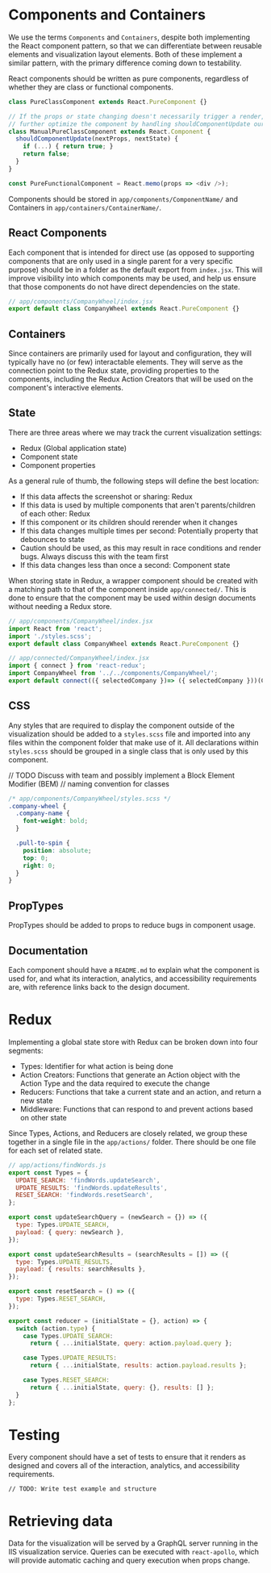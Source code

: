 # Components and Containers

We use the terms `Components` and `Containers`, despite both implementing the
React component pattern, so that we can differentiate between reusable elements
and visualization layout elements. Both of these implement a similar pattern,
with the primary difference coming down to testability.

React components should be written as pure components, regardless of whether
they are class or functional components.

```js
class PureClassComponent extends React.PureComponent {}

// If the props or state changing doesn't necessarily trigger a render, we can
// further optimize the component by handling shouldComponentUpdate ourselves.
class ManualPureClassComponent extends React.Component {
  shouldComponentUpdate(nextProps, nextState) {
    if (...) { return true; }
    return false;
  }
}

const PureFunctionalComponent = React.memo(props => <div />);
```

Components should be stored in `app/components/ComponentName/` and Containers in
`app/containers/ContainerName/`.

## React Components

Each component that is intended for direct use (as opposed to supporting components
that are only used in a single parent for a very specific purpose) should be in
a folder as the default export from `index.jsx`. This will improve visibility
into which components may be used, and help us ensure that those components do
not have direct dependencies on the state.

```js
// app/components/CompanyWheel/index.jsx
export default class CompanyWheel extends React.PureComponent {}
```

## Containers

Since containers are primarily used for layout and configuration, they will
typically have no (or few) interactable elements. They will serve as the
connection point to the Redux state, providing properties to the components,
including the Redux Action Creators that will be used on the component's
interactive elements.

## State

There are three areas where we may track the current visualization settings:

* Redux (Global application state)
* Component state
* Component properties

As a general rule of thumb, the following steps will define the best location:

* If this data affects the screenshot or sharing: Redux
* If this data is used by multiple components that aren't parents/children of each other: Redux
* If this component or its children should rerender when it changes
 * If this data changes multiple times per second: Potentially property that debounces to state
  * Caution should be used, as this may result in race conditions and render bugs. Always discuss this with the team first
 * If this data changes less than once a second: Component state

When storing state in Redux, a wrapper component should be created with a matching
path to that of the component inside `app/connected/`. This is done to ensure that
the component may be used within design documents without needing a Redux store.

```js
// app/components/CompanyWheel/index.jsx
import React from 'react';
import './styles.scss';
export default class CompanyWheel extends React.PureComponent {}

// app/connected/CompanyWheel/index.jsx
import { connect } from 'react-redux';
import CompanyWheel from '../../components/CompanyWheel/';
export default connect(({ selectedCompany })=> ({ selectedCompany }))(CompanyWheel);
```

## CSS

Any styles that are required to display the component outside of the visualization
should be added to a `styles.scss` file and imported into any files within the
component folder that make use of it. All declarations within `styles.scss`
should be grouped in a single class that is only used by this component.

// TODO Discuss with team and possibly implement a Block Element Modifier (BEM)
// naming convention for classes

```css
/* app/components/CompanyWheel/styles.scss */
.company-wheel {
  .company-name {
    font-weight: bold;
  }

  .pull-to-spin {
    position: absolute;
    top: 0;
    right: 0;
  }
}
```

## PropTypes

PropTypes should be added to props to reduce bugs in component usage.

## Documentation

Each component should have a `README.md` to explain what the component is used
for, and what its interaction, analytics, and accessibility requirements are,
with reference links back to the design document.

# Redux

Implementing a global state store with Redux can be broken down into four segments:

* Types: Identifier for what action is being done
* Action Creators: Functions that generate an Action object with the Action Type and the data required to execute the change
* Reducers: Functions that take a current state and an action, and return a new state
* Middleware: Functions that can respond to and prevent actions based on other state

Since Types, Actions, and Reducers are closely related, we group these together
in a single file in the `app/actions/` folder. There should be one file for each
set of related state.

```js
// app/actions/findWords.js
export const Types = {
  UPDATE_SEARCH: 'findWords.updateSearch',
  UPDATE_RESULTS: 'findWords.updateResults',
  RESET_SEARCH: 'findWords.resetSearch',
};

export const updateSearchQuery = (newSearch = {}) => ({
  type: Types.UPDATE_SEARCH,
  payload: { query: newSearch },
});

export const updateSearchResults = (searchResults = []) => ({
  type: Types.UPDATE_RESULTS,
  payload: { results: searchResults },
});

export const resetSearch = () => ({
  type: Types.RESET_SEARCH,
});

export const reducer = (initialState = {}, action) => {
  switch (action.type) {
    case Types.UPDATE_SEARCH:
      return { ...initialState, query: action.payload.query };

    case Types.UPDATE_RESULTS:
      return { ...initialState, results: action.payload.results };

    case Types.RESET_SEARCH:
      return { ...initialState, query: {}, results: [] };
  }
};
```

# Testing

Every component should have a set of tests to ensure that it renders as designed
and covers all of the interaction, analytics, and accessibility requirements.

```
// TODO: Write test example and structure
```

# Retrieving data

Data for the visualization will be served by a GraphQL server running in the IIS
visualization service. Queries can be executed with `react-apollo`, which will
provide automatic caching and query execution when props change.
